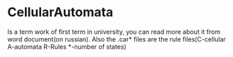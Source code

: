 # CellularAutomata
Is a term work of first term in university, you can read more about it from word document(on russian).
Also the .car* files are the rule files(C-cellular A-automata R-Rules *-number of states)
